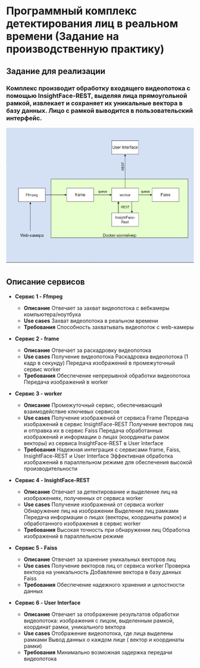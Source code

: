 ﻿# Программный комплекс детектирования лиц в реальном времени (Задание на производственную практику)

## Задание для реализации
### Комплекс производит обработку входящего видеопотока с помощью InsightFace-REST, выделяя лица прямоугольной рамкой, извлекает и сохраняет их уникальные вектора в базу данных. Лицо с рамкой выводится в пользовательский интерфейс.

![Схема взаимодействия компонентов приложения.](assets/Scheme.png)

## Описание сервисов

- **Сервис 1 - Ffmpeg**
  - **Описание**
  Отвечает за захват видеопотока с вебкамеры компьютера/ноутбука
  - **Use cases**
  Захват видеопотока в реальном времени
  - **Требования**
  Способность захватывать видеопоток с web-камеры

- **Сервис 2 - frame**
  - **Описание**
  Отвечает за раскадровку видеопотока
  - **Use cases**
    Получение видеопотока 
    Раскадровка видеопотока (1 кадр в секунду)
    Передача изображений в промежуточный сервис worker
  - **Требования**
    Обеспечение непрерывной обработки видеопотока
    Передача изображений в worker

- **Сервис 3 - worker**
  - **Описание**
  Промежуточный сервис, обеспечивающий взаимодействие ключевых сервисов
  - **Use cases**
    Получение изображений от сервиса Frame
    Передача изображений в сервис InsightFace-REST
    Получение векторов лиц и отправка их в сервис Faiss
    Передача обработанных изображений и информации о лицах (координаты рамок векторы) из сервиса InsightFace-REST в User Interface
  - **Требования**
    Надежная интеграция с сервисами frame, Faiss, InsightFace-REST и User Interface
    Эффективная обработка изображений в параллельном режиме для обеспечения высокой производительности

- **Сервис 4 - InsightFace-REST**
  - **Описание**
  Отвечает за детектирование и выделение лиц на изображениях, полученных от сервиса worker
  - **Use cases**
    Получение изображений от сервиса worker
    Обнаружение лиц на изображении
    Выделение лиц рамками
    Передача информации о лицах (векторы, координаты рамок) и обработанного изображения в сервис worker
  - **Требования**
    Высокая точность при обнаружении лиц
    Обработка изображений в параллельном режиме

- **Сервис 5 - Faiss**
  - **Описание**
  Отвечает за хранение уникальных векторов лиц
  - **Use cases**
    Получение векторов лиц от сервиса worker
    Проверка вектора на уникальность
    Добавление вектора в базу данных Faiss
  - **Требования**
    Обеспечение надежного хранения и целостности данных

- **Сервис 6 - User Interface**
  - **Описание**
  Отвечает за отображение результатов обработки видеопотока: изображения с лицом, выделенным рамкой, координат рамки, уникального вектора
  - **Use cases**
    Отображение видеопотока, где лица выделены рамками
    Вывод данных о каждом лице ( вектор и координаты рамки)
  - **Требования**
    Минимально возможная задержка передачи видеопотока